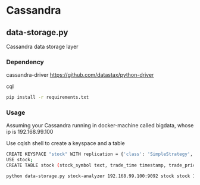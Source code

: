 # Cassandra

## data-storage.py
Cassandra data storage layer

### Dependency
cassandra-driver    https://github.com/datastax/python-driver

cql

```sh
pip install -r requirements.txt
```

### Usage
Assuming your Cassandra running in docker-machine called bigdata, whose ip is 192.168.99.100

Use cqlsh shell to create a keyspace and a table
```sh
CREATE KEYSPACE "stock" WITH replication = {'class': 'SimpleStrategy', 'replication_factor': 1} AND durable_writes = 'true';
USE stock;
CREATE TABLE stock (stock_symbol text, trade_time timestamp, trade_price float, PRIMARY KEY (stock_symbol,trade_time));
```

```sh
python data-storage.py stock-analyzer 192.168.99.100:9092 stock stock 192.168.99.100
```